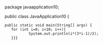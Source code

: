 
package javaapplication10;

public class JavaApplication10 {

    
    public static void main(String[] args) {
       for (int i=0; i<10; i++){
               System.out.println(i*(3*i-1)/2);
       }}}
